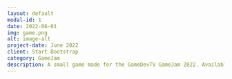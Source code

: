 ```yaml
---
layout: default
modal-id: 1
date: 2022-06-01
img: game.png
alt: image-alt
project-date: June 2022
client: Start Bootstrap
category: GameJam
description: A small game made for the GameDevTV GameJam 2022. Available for free on Itch.io!
---
```

